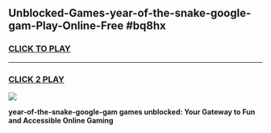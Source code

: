 
## Unblocked-Games-year-of-the-snake-google-gam-Play-Online-Free #bq8hx
<h3>
<a href="https://us.freeplayer.one?title=year-of-the-snake-google-gam&ref=10M">CLICK TO PLAY</a></h3>
<hr>

<h3>
<a href="https://us.freeplayer.one?title=year-of-the-snake-google-gam&ref=10M">CLICK 2 PLAY</a>
  
</h3>

<a href="https://us.freeplayer.one?title=year-of-the-snake-google-gam&ref=10M"><img src="https://clearcache.store/games.png"></a>


**year-of-the-snake-google-gam games unblocked: Your Gateway to Fun and Accessible Online Gaming**
